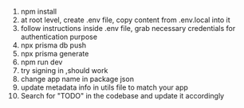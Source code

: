 1. npm install
2. at root level, create .env file, copy content from .env.local into it
3. follow instructions inside .env file, grab necessary credentials for authentication purpose
4. npx prisma db push
5. npx prisma generate
6. npm run dev
7. try signing in ,should work
8. change app name in package json
9. update metadata info in utils file to match your app
10. Search for "TODO" in the codebase and update it accordingly
